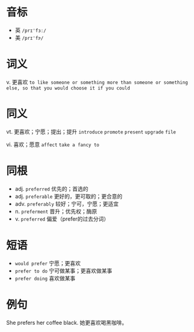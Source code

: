 # 音标

- 英 `/prɪ'fɜː/`
- 美 `/prɪ'fɝ/`

# 词义

v. 更喜欢
`to like someone or something more than someone or something else, so that you would choose it if you could`

# 同义

vt. 更喜欢；宁愿；提出；提升
`introduce` `promote` `present` `upgrade` `file`

vi. 喜欢；愿意
`affect` `take a fancy to`

# 同根

- adj. `preferred` 优先的；首选的
- adj. `preferable` 更好的，更可取的；更合意的
- adv. `preferably` 较好；宁可，宁愿；更适宜
- n. `preferment` 晋升；优先权；酶原
- v. `preferred` 偏爱（prefer的过去分词）

# 短语

- `would prefer` 宁愿；更喜欢
- `prefer to do` 宁可做某事；更喜欢做某事
- `prefer doing` 喜欢做某事

# 例句

She prefers her coffee black.
她更喜欢喝黑咖啡。



